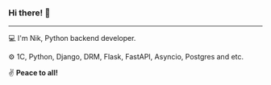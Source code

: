 ### Hi there! 👋 
___

💻 I'm Nik, Python backend developer.

⚙️ 1C, Python, Django, DRM, Flask, FastAPI, Asyncio, Postgres and etc.

✌️ **Peace to all!**

<!---
- 👨🏻‍💼 I'm Nick, software developer (Python, 1C). Formerly a project manager. 
- 🔨 Most of the time I worked with 1C projects [![1C Enterprise](https://img.shields.io/badge/-1C%20Enterprise-yellow)](https://1c-dn.com/) 
- 🙁 But I'm tired of it.
- 🤗 And now I'm improving my hard skills
- 📚 Also trying not to forget my soft skills
- 🤝 To contact [![Linkedin Badge](https://img.shields.io/badge/-vavilovnv-blue?style=flat-square&logo=Linkedin&logoColor=white&link=https://www.linkedin.com/in/vavilovnv/)](https://www.linkedin.com/in/vavilovnv/)


![Top Langs](https://github-readme-stats.vercel.app/api/top-langs/?username=vavilovnv&hide=TeX&layout=compact)
-->

